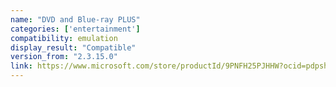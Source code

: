 ```yaml
---
name: "DVD and Blue-ray PLUS"
categories: ['entertainment']
compatibility: emulation
display_result: "Compatible"
version_from: "2.3.15.0"
link: https://www.microsoft.com/store/productId/9PNFH25PJHHW?ocid=pdpshare
---
```

